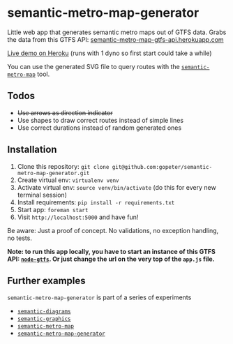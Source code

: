# semantic-metro-map-generator

Little web app that generates semantic metro maps out of GTFS data. Grabs the data from this GTFS API: [semantic-metro-map-gtfs-api.herokuapp.com](http://semantic-metro-map-gtfs-api.herokuapp.com)

[Live demo on Heroku](http://semantic-metro-map-generator.herokuapp.com) (runs with 1 dyno so first start could take a while)

You can use the generated SVG file to query routes with the [`semantic-metro-map`](http://semantic-metro-map.herokuapp.com) tool.

## Todos

- ~~Use arrows as direction indicator~~
- Use shapes to draw correct routes instead of simple lines
- Use correct durations instead of random generated ones

## Installation

1. Clone this repository: `git clone git@github.com:gopeter/semantic-metro-map-generator.git`
2. Create virtual env: `virtualenv venv`
3. Activate virtual env: `source venv/bin/activate` (do this for every new terminal session)
4. Install requirements: `pip install -r requirements.txt`
5. Start app: `foreman start`
6. Visit `http://localhost:5000` and have fun!

Be aware: Just a proof of concept. No validations, no exception handling, no tests.

**Note: to run this app locally, you have to start an instance of this GTFS API: [`node-gtfs`](https://github.com/brendannee/node-gtfs). Or just change the url on the very top of the `app.js` file.**

## Further examples

`semantic-metro-map-generator` is part of a series of experiments

- [`semantic-diagrams`](https://github.com/gopeter/semantic-diagrams)
- [`semantic-graphics`](https://github.com/gopeter/semantic-graphics)
- [`semantic-metro-map`](https://github.com/gopeter/semantic-metro-map)
- [`semantic-metro-map-generator`](https://github.com/gopeter/semantic-metro-map-generator)